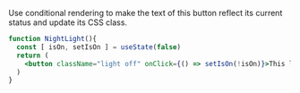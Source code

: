 Use conditional rendering to make the text of this button reflect its current status and update its CSS class.

```jsx
function NightLight(){
  const [ isOn, setIsOn ] = useState(false)
  return (
    <button className="light off" onClick={() => setIsOn(!isOn)}>This light is off!</button>
  )
}
```
